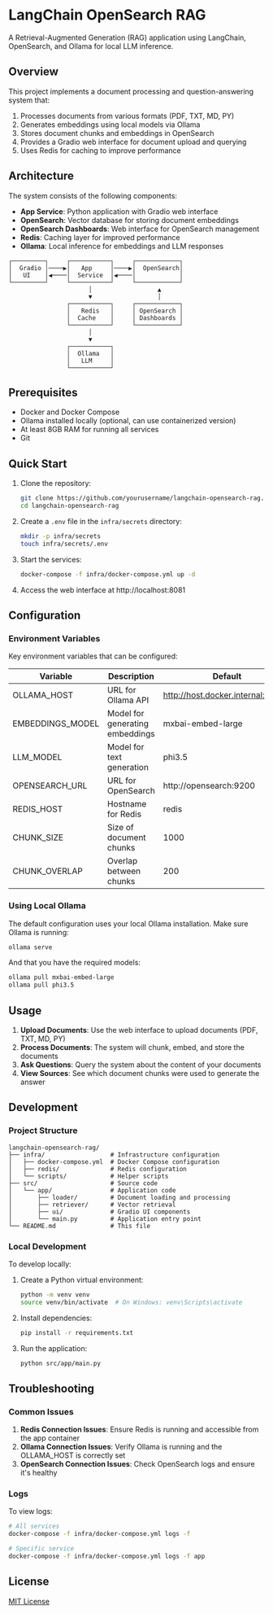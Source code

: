 # LangChain OpenSearch RAG

A Retrieval-Augmented Generation (RAG) application using LangChain, OpenSearch, and Ollama for local LLM inference.

## Overview

This project implements a document processing and question-answering system that:

1. Processes documents from various formats (PDF, TXT, MD, PY)
2. Generates embeddings using local models via Ollama
3. Stores document chunks and embeddings in OpenSearch
4. Provides a Gradio web interface for document upload and querying
5. Uses Redis for caching to improve performance

## Architecture

The system consists of the following components:

- **App Service**: Python application with Gradio web interface
- **OpenSearch**: Vector database for storing document embeddings
- **OpenSearch Dashboards**: Web interface for OpenSearch management
- **Redis**: Caching layer for improved performance
- **Ollama**: Local inference for embeddings and LLM responses

```
┌─────────┐     ┌───────────┐     ┌────────────┐
│  Gradio │────▶│   App     │────▶│  OpenSearch│
│   UI    │◀────│  Service  │◀────│            │
└─────────┘     └───────────┘     └────────────┘
                      │                  ▲
                      ▼                  │
                ┌───────────┐     ┌────────────┐
                │   Redis   │     │ OpenSearch │
                │  Cache    │     │ Dashboards │
                └───────────┘     └────────────┘
                      │
                      ▼
                ┌───────────┐
                │  Ollama   │
                │   LLM     │
                └───────────┘
```

## Prerequisites

- Docker and Docker Compose
- Ollama installed locally (optional, can use containerized version)
- At least 8GB RAM for running all services
- Git

## Quick Start

1. Clone the repository:
   ```bash
   git clone https://github.com/yourusername/langchain-opensearch-rag.git
   cd langchain-opensearch-rag
   ```

2. Create a `.env` file in the `infra/secrets` directory:
   ```bash
   mkdir -p infra/secrets
   touch infra/secrets/.env
   ```

3. Start the services:
   ```bash
   docker-compose -f infra/docker-compose.yml up -d
   ```

4. Access the web interface at http://localhost:8081

## Configuration

### Environment Variables

Key environment variables that can be configured:

| Variable | Description | Default |
|----------|-------------|---------|
| OLLAMA_HOST | URL for Ollama API | http://host.docker.internal:11434 |
| EMBEDDINGS_MODEL | Model for generating embeddings | mxbai-embed-large |
| LLM_MODEL | Model for text generation | phi3.5 |
| OPENSEARCH_URL | URL for OpenSearch | http://opensearch:9200 |
| REDIS_HOST | Hostname for Redis | redis |
| CHUNK_SIZE | Size of document chunks | 1000 |
| CHUNK_OVERLAP | Overlap between chunks | 200 |

### Using Local Ollama

The default configuration uses your local Ollama installation. Make sure Ollama is running:

```bash
ollama serve
```

And that you have the required models:

```bash
ollama pull mxbai-embed-large
ollama pull phi3.5
```

## Usage

1. **Upload Documents**: Use the web interface to upload documents (PDF, TXT, MD, PY)
2. **Process Documents**: The system will chunk, embed, and store the documents
3. **Ask Questions**: Query the system about the content of your documents
4. **View Sources**: See which document chunks were used to generate the answer

## Development

### Project Structure

```
langchain-opensearch-rag/
├── infra/                  # Infrastructure configuration
│   ├── docker-compose.yml  # Docker Compose configuration
│   ├── redis/              # Redis configuration
│   └── scripts/            # Helper scripts
├── src/                    # Source code
│   └── app/                # Application code
│       ├── loader/         # Document loading and processing
│       ├── retriever/      # Vector retrieval
│       ├── ui/             # Gradio UI components
│       └── main.py         # Application entry point
└── README.md               # This file
```

### Local Development

To develop locally:

1. Create a Python virtual environment:
   ```bash
   python -m venv venv
   source venv/bin/activate  # On Windows: venv\Scripts\activate
   ```

2. Install dependencies:
   ```bash
   pip install -r requirements.txt
   ```

3. Run the application:
   ```bash
   python src/app/main.py
   ```

## Troubleshooting

### Common Issues

1. **Redis Connection Issues**: Ensure Redis is running and accessible from the app container
2. **Ollama Connection Issues**: Verify Ollama is running and the OLLAMA_HOST is correctly set
3. **OpenSearch Connection Issues**: Check OpenSearch logs and ensure it's healthy

### Logs

To view logs:

```bash
# All services
docker-compose -f infra/docker-compose.yml logs -f

# Specific service
docker-compose -f infra/docker-compose.yml logs -f app
```

## License

[MIT License](LICENSE)
